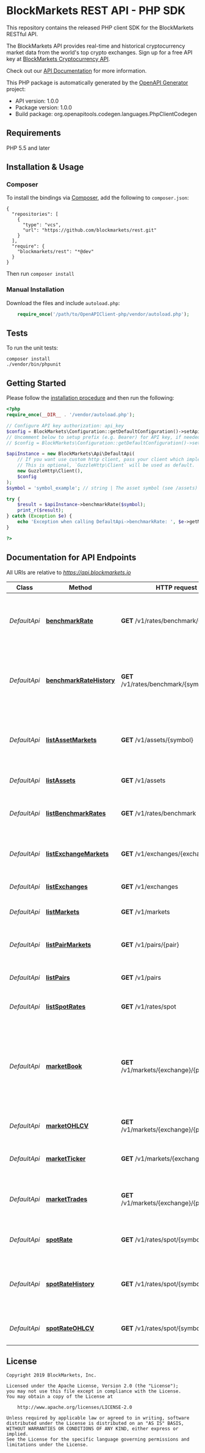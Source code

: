 # BlockMarkets REST API - PHP SDK
This repository contains the released PHP client SDK for the BlockMarkets RESTful API.

The BlockMarkets API provides real-time and historical cryptocurrency market data from the world's top crypto exchanges. Sign up for a free API key at [BlockMarkets Cryptocurrency API](https://www.blockmarkets.io/cryptocurrency-api).

Check out our [API Documentation](https://docs.blockmarkets.io) for more information.


This PHP package is automatically generated by the [OpenAPI Generator](https://openapi-generator.tech) project:

- API version: 1.0.0
- Package version: 1.0.0
- Build package: org.openapitools.codegen.languages.PhpClientCodegen

## Requirements

PHP 5.5 and later

## Installation & Usage
### Composer

To install the bindings via [Composer](http://getcomposer.org/), add the following to `composer.json`:

```
{
  "repositories": [
    {
      "type": "vcs",
      "url": "https://github.com/blockmarkets/rest.git"
    }
  ],
  "require": {
    "blockmarkets/rest": "*@dev"
  }
}
```

Then run `composer install`

### Manual Installation

Download the files and include `autoload.php`:

```php
    require_once('/path/to/OpenAPIClient-php/vendor/autoload.php');
```

## Tests

To run the unit tests:

```
composer install
./vendor/bin/phpunit
```

## Getting Started

Please follow the [installation procedure](#installation--usage) and then run the following:

```php
<?php
require_once(__DIR__ . '/vendor/autoload.php');

// Configure API key authorization: api_key
$config = BlockMarkets\Configuration::getDefaultConfiguration()->setApiKey('x-api-key', 'YOUR_API_KEY');
// Uncomment below to setup prefix (e.g. Bearer) for API key, if needed
// $config = BlockMarkets\Configuration::getDefaultConfiguration()->setApiKeyPrefix('x-api-key', 'Bearer');

$apiInstance = new BlockMarkets\Api\DefaultApi(
    // If you want use custom http client, pass your client which implements `GuzzleHttp\ClientInterface`.
    // This is optional, `GuzzleHttp\Client` will be used as default.
    new GuzzleHttp\Client(),
    $config
);
$symbol = 'symbol_example'; // string | The asset symbol (see /assets)

try {
    $result = $apiInstance->benchmarkRate($symbol);
    print_r($result);
} catch (Exception $e) {
    echo 'Exception when calling DefaultApi->benchmarkRate: ', $e->getMessage(), PHP_EOL;
}

?>
```

## Documentation for API Endpoints

All URIs are relative to *https://api.blockmarkets.io*

Class | Method | HTTP request | Description
------------ | ------------- | ------------- | -------------
*DefaultApi* | [**benchmarkRate**](docs/Api/DefaultApi.md#benchmarkrate) | **GET** /v1/rates/benchmark/{symbol} | Returns the latest available benchmark rates for a specific asset.
*DefaultApi* | [**benchmarkRateHistory**](docs/Api/DefaultApi.md#benchmarkratehistory) | **GET** /v1/rates/benchmark/{symbol}/history | Returns historical benchmark rates for an asset. Requires premium subscription.
*DefaultApi* | [**listAssetMarkets**](docs/Api/DefaultApi.md#listassetmarkets) | **GET** /v1/assets/{symbol} | Returns a list of all markets (base and quote) for a specific asset.
*DefaultApi* | [**listAssets**](docs/Api/DefaultApi.md#listassets) | **GET** /v1/assets | Returns a list of supported assets.
*DefaultApi* | [**listBenchmarkRates**](docs/Api/DefaultApi.md#listbenchmarkrates) | **GET** /v1/rates/benchmark | Returns a list of supported USD benchmark rates.
*DefaultApi* | [**listExchangeMarkets**](docs/Api/DefaultApi.md#listexchangemarkets) | **GET** /v1/exchanges/{exchange} | Returns a list of markets for a specific exchange.
*DefaultApi* | [**listExchanges**](docs/Api/DefaultApi.md#listexchanges) | **GET** /v1/exchanges | Returns a list of supported exchanges.
*DefaultApi* | [**listMarkets**](docs/Api/DefaultApi.md#listmarkets) | **GET** /v1/markets | Returns a list of supported markets.
*DefaultApi* | [**listPairMarkets**](docs/Api/DefaultApi.md#listpairmarkets) | **GET** /v1/pairs/{pair} | Returns a list of markets for a specific asset pair.
*DefaultApi* | [**listPairs**](docs/Api/DefaultApi.md#listpairs) | **GET** /v1/pairs | Returns a list of supported asset pairs.
*DefaultApi* | [**listSpotRates**](docs/Api/DefaultApi.md#listspotrates) | **GET** /v1/rates/spot | Returns a list of supported USD spot rates.
*DefaultApi* | [**marketBook**](docs/Api/DefaultApi.md#marketbook) | **GET** /v1/markets/{exchange}/{pair}/book | Returns the top 50 bids and asks from the current order book for a market pair. Requires premium subscription.
*DefaultApi* | [**marketOHLCV**](docs/Api/DefaultApi.md#marketohlcv) | **GET** /v1/markets/{exchange}/{pair}/ohlcv | Returns OHLCV history for a market pair.
*DefaultApi* | [**marketTicker**](docs/Api/DefaultApi.md#marketticker) | **GET** /v1/markets/{exchange}/{pair} | Returns the latest ticker for a market pair.
*DefaultApi* | [**marketTrades**](docs/Api/DefaultApi.md#markettrades) | **GET** /v1/markets/{exchange}/{pair}/trades | Returns trades for a market pair. Requires premium subscription.
*DefaultApi* | [**spotRate**](docs/Api/DefaultApi.md#spotrate) | **GET** /v1/rates/spot/{symbol} | Returns the last USD spot rate for an asset.
*DefaultApi* | [**spotRateHistory**](docs/Api/DefaultApi.md#spotratehistory) | **GET** /v1/rates/spot/{symbol}/history | Returns historical spot rates for an asset. Requires premium subscription.
*DefaultApi* | [**spotRateOHLCV**](docs/Api/DefaultApi.md#spotrateohlcv) | **GET** /v1/rates/spot/{symbol}/ohlcv | Returns the OHLCV history for a spot rate.


## License

```
Copyright 2019 BlockMarkets, Inc.

Licensed under the Apache License, Version 2.0 (the "License");
you may not use this file except in compliance with the License.
You may obtain a copy of the License at

    http://www.apache.org/licenses/LICENSE-2.0

Unless required by applicable law or agreed to in writing, software
distributed under the License is distributed on an "AS IS" BASIS,
WITHOUT WARRANTIES OR CONDITIONS OF ANY KIND, either express or implied.
See the License for the specific language governing permissions and
limitations under the License.
```





